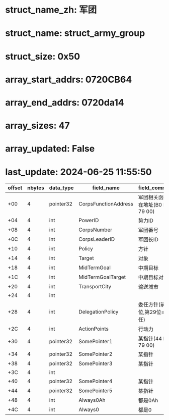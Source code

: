 # struct_name_zh: 军团
# struct_name: struct_army_group
# struct_size: 0x50
# array_start_addrs: 0720CB64
# array_end_addrs: 0720da14
# array_sizes: 47
# array_updated: False
# last_update: 2024-06-25 11:55:50
| offset | nbytes | data_type | field_name           | field_comment                     |
| ------ | ------ | --------- | -------------------- | --------------------------------- |
| +00    | 4      | pointer32 | CorpsFunctionAddress | 军团相关函数所在地址(B0 BF 79 00) |
| +04    | 4      | int       | PowerID              | 势力ID                            |
| +08    | 4      | int       | CorpsNumber          | 军团番号                          |
| +0C    | 4      | int       | CorpsLeaderID        | 军团长ID                          |
| +10    | 4      | int       | Policy               | 方针                              |
| +14    | 4      | int       | Target               | 对象                              |
| +18    | 4      | int       | MidTermGoal          | 中期目标                          |
| +1C    | 4      | int       | MidTermGoalTarget    | 中期目标对象                      |
| +20    | 4      | int       | TransportCity        | 输送城市                          |
| +24    | 4      | int       |                      |                                   |
| +28    | 4      | int       | DelegationPolicy     | 委任方针(前12位,第29位=委任)      |
| +2C    | 4      | int       | ActionPoints         | 行动力                            |
| +30    | 4      | pointer32 | SomePointer1         | 某指针(44 BF 79 00)               |
| +34    | 4      | pointer32 | SomePointer2         | 某指针                            |
| +38    | 4      | pointer32 | SomePointer3         | 某指针                            |
| +3C    | 4      | int       |                      |                                   |
| +40    | 4      | pointer32 | SomePointer4         | 某指针                            |
| +44    | 4      | pointer32 | SomePointer5         | 某指针                            |
| +48    | 4      | int       | Always0Ah            | 都是0Ah                           |
| +4C    | 4      | int       | Always0              | 都是0                             |
